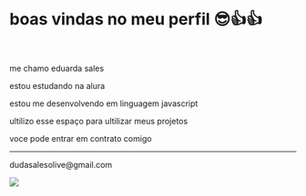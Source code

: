 <h1>boas vindas no meu perfil 😎👍👍</h1>
<br>
<p>me chamo eduarda sales</p>
<p>estou estudando na alura</p>
<p>estou me desenvolvendo em linguagem javascript</p>
<p>ultilizo esse espaço para ultilizar meus projetos</p>
<p>voce pode entrar em contrato comigo</p>
<hr>
dudasalesolive@gmail.com
<br>

![](https://i.pinimg.com/originals/0c/77/b1/0c77b17836644990398a2066dae7ace9.gif)
